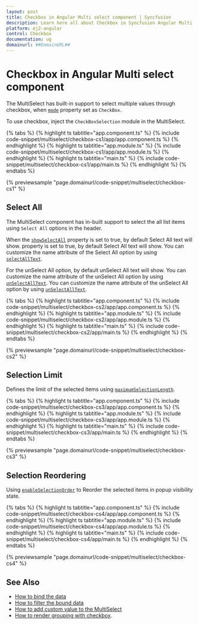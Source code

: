```yaml
---
layout: post
title: Checkbox in Angular Multi select component | Syncfusion
description: Learn here all about Checkbox in Syncfusion Angular Multi select component of Syncfusion Essential JS 2 and more.
platform: ej2-angular
control: Checkbox 
documentation: ug
domainurl: ##DomainURL##
---
```


# Checkbox in Angular Multi select component

The MultiSelect has built-in support to select multiple values through checkbox, when [`mode`](https://ej2.syncfusion.com/angular/documentation/api/multi-select/#mode) property set as `CheckBox`.

To use checkbox, inject the `CheckBoxSelection` module in the MultiSelect.

{% tabs %}
{% highlight ts tabtitle="app.component.ts" %}
{% include code-snippet/multiselect/checkbox-cs1/app/app.component.ts %}
{% endhighlight %}
{% highlight ts tabtitle="app.module.ts" %}
{% include code-snippet/multiselect/checkbox-cs1/app/app.module.ts %}
{% endhighlight %}
{% highlight ts tabtitle="main.ts" %}
{% include code-snippet/multiselect/checkbox-cs1/app/main.ts %}
{% endhighlight %}
{% endtabs %}
  
{% previewsample "page.domainurl/code-snippet/multiselect/checkbox-cs1" %}

## Select All

The MultiSelect component has in-built support to select the all list items using `Select All` options in the header.

When the [`showSelectAll`](https://ej2.syncfusion.com/angular/documentation/api/multi-select/#showselectall) property is set to true, by default Select All text will show.
property is set to true, by default Select All text will show.
You can customize the name attribute of the Select All option by using
[`selectAllText`](https://ej2.syncfusion.com/angular/documentation/api/multi-select/#selectalltext).

For the unSelect All option, by default unSelect All text will show. You can customize the name attribute of the unSelect All option by using [`unSelectAllText`](https://ej2.syncfusion.com/angular/documentation/api/multi-select/#unselectalltext).
You can customize the name attribute of the unSelect All option by using
[`unSelectAllText`](https://ej2.syncfusion.com/angular/documentation/api/multi-select/#unselectalltext).

{% tabs %}
{% highlight ts tabtitle="app.component.ts" %}
{% include code-snippet/multiselect/checkbox-cs2/app/app.component.ts %}
{% endhighlight %}
{% highlight ts tabtitle="app.module.ts" %}
{% include code-snippet/multiselect/checkbox-cs2/app/app.module.ts %}
{% endhighlight %}
{% highlight ts tabtitle="main.ts" %}
{% include code-snippet/multiselect/checkbox-cs2/app/main.ts %}
{% endhighlight %}
{% endtabs %}
  
{% previewsample "page.domainurl/code-snippet/multiselect/checkbox-cs2" %}

## Selection Limit

Defines the limit of the selected items using [`maximumSelectionLength`](https://ej2.syncfusion.com/angular/documentation/api/multi-select/#maximumselectionlength).

{% tabs %}
{% highlight ts tabtitle="app.component.ts" %}
{% include code-snippet/multiselect/checkbox-cs3/app/app.component.ts %}
{% endhighlight %}
{% highlight ts tabtitle="app.module.ts" %}
{% include code-snippet/multiselect/checkbox-cs3/app/app.module.ts %}
{% endhighlight %}
{% highlight ts tabtitle="main.ts" %}
{% include code-snippet/multiselect/checkbox-cs3/app/main.ts %}
{% endhighlight %}
{% endtabs %}
  
{% previewsample "page.domainurl/code-snippet/multiselect/checkbox-cs3" %}

## Selection Reordering

Using [`enableSelectionOrder`](https://ej2.syncfusion.com/angular/documentation/api/multi-select/#enableselectionorder) to Reorder the selected items in popup visibility state.

{% tabs %}
{% highlight ts tabtitle="app.component.ts" %}
{% include code-snippet/multiselect/checkbox-cs4/app/app.component.ts %}
{% endhighlight %}
{% highlight ts tabtitle="app.module.ts" %}
{% include code-snippet/multiselect/checkbox-cs4/app/app.module.ts %}
{% endhighlight %}
{% highlight ts tabtitle="main.ts" %}
{% include code-snippet/multiselect/checkbox-cs4/app/main.ts %}
{% endhighlight %}
{% endtabs %}
  
{% previewsample "page.domainurl/code-snippet/multiselect/checkbox-cs4" %}

## See Also

* [How to bind the data](./data-binding/)
* [How to filter the bound data](./filtering/)
* [How to add custom value to the MultiSelect](./custom-value/)
* [How to render grouping with checkbox](./grouping/#grouping-with-checkbox).